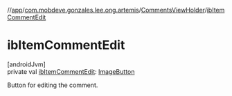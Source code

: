 //[app](../../../index.md)/[com.mobdeve.gonzales.lee.ong.artemis](../index.md)/[CommentsViewHolder](index.md)/[ibItemCommentEdit](ib-item-comment-edit.md)

# ibItemCommentEdit

[androidJvm]\
private val [ibItemCommentEdit](ib-item-comment-edit.md): [ImageButton](https://developer.android.com/reference/kotlin/android/widget/ImageButton.html)

Button for editing the comment.
